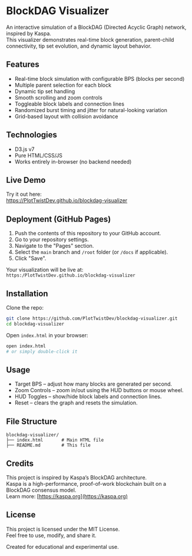 # BlockDAG Visualizer

An interactive simulation of a BlockDAG (Directed Acyclic Graph) network, inspired by Kaspa.  
This visualizer demonstrates real-time block generation, parent-child connectivity, tip set evolution, and dynamic layout behavior.

## Features

- Real-time block simulation with configurable BPS (blocks per second)
- Multiple parent selection for each block
- Dynamic tip set handling
- Smooth scrolling and zoom controls
- Toggleable block labels and connection lines
- Randomized burst timing and jitter for natural-looking variation
- Grid-based layout with collision avoidance

## Technologies

- D3.js v7
- Pure HTML/CSS/JS
- Works entirely in-browser (no backend needed)

## Live Demo

Try it out here:  
https://PlotTwistDev.github.io/blockdag-visualizer

## Deployment (GitHub Pages)

1. Push the contents of this repository to your GitHub account.
2. Go to your repository settings.
3. Navigate to the "Pages" section.
4. Select the `main` branch and `/root` folder (or `/docs` if applicable).
5. Click "Save".

Your visualization will be live at:  
`https:/PlotTwistDev.github.io/blockdag-visualizer`

## Installation

Clone the repo:

```bash
git clone https://github.com/PlotTwistDev/blockdag-visualizer.git
cd blockdag-visualizer
```

Open `index.html` in your browser:

```bash
open index.html
# or simply double-click it
```

## Usage

- Target BPS – adjust how many blocks are generated per second.
- Zoom Controls – zoom in/out using the HUD buttons or mouse wheel.
- HUD Toggles – show/hide block labels and connection lines.
- Reset – clears the graph and resets the simulation.

## File Structure

```
blockdag-visualizer/
├── index.html       # Main HTML file
├── README.md        # This file
```

## Credits

This project is inspired by Kaspa’s BlockDAG architecture.  
Kaspa is a high-performance, proof-of-work blockchain built on a BlockDAG consensus model.  
Learn more: [https://kaspa.org](https://kaspa.org)

## License

This project is licensed under the MIT License.  
Feel free to use, modify, and share it.

Created for educational and experimental use.
